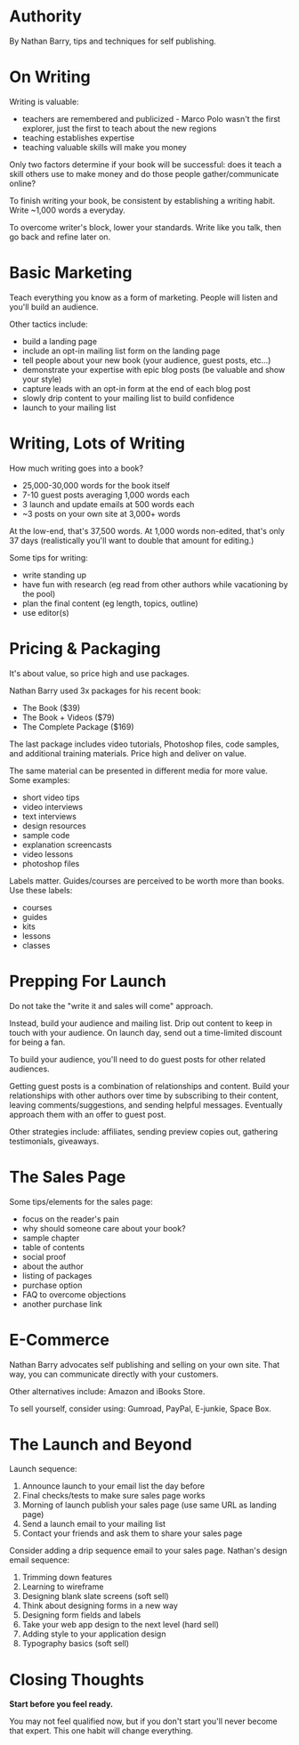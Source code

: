 # Authority

By Nathan Barry, tips and techniques for self publishing.

# On Writing

Writing is valuable:

* teachers are remembered and publicized - Marco Polo wasn't the first explorer, just the first to
  teach about the new regions
* teaching establishes expertise
* teaching valuable skills will make you money

Only two factors determine if your book will be successful: does it teach a skill others use to make
money and do those people gather/communicate online?

To finish writing your book, be consistent by establishing a writing habit.  Write ~1,000 words a
everyday.

To overcome writer's block, lower your standards.  Write like you talk, then go back and refine
later on.

# Basic Marketing

Teach everything you know as a form of marketing.  People will listen and you'll build an audience.

Other tactics include:

* build a landing page
* include an opt-in mailing list form on the landing page
* tell people about your new book (your audience, guest posts, etc...)
* demonstrate your expertise with epic blog posts (be valuable and show your style)
* capture leads with an opt-in form at the end of each blog post
* slowly drip content to your mailing list to build confidence
* launch to your mailing list

# Writing, Lots of Writing

How much writing goes into a book?

* 25,000-30,000 words for the book itself
* 7-10 guest posts averaging 1,000 words each
* 3 launch and update emails at 500 words each
* ~3 posts on your own site at 3,000+ words

At the low-end, that's 37,500 words.  At 1,000 words non-edited, that's only 37 days (realistically
you'll want to double that amount for editing.)

Some tips for writing:

* write standing up
* have fun with research (eg read from other authors while vacationing by the pool)
* plan the final content (eg length, topics, outline)
* use editor(s)

# Pricing & Packaging

It's about value, so price high and use packages.

Nathan Barry used 3x packages for his recent book:

* The Book ($39)
* The Book + Videos ($79)
* The Complete Package ($169)

The last package includes video tutorials, Photoshop files, code samples, and additional training
materials.  Price high and deliver on value.

The same material can be presented in different media for more value.  Some examples:

* short video tips
* video interviews
* text interviews
* design resources
* sample code
* explanation screencasts
* video lessons
* photoshop files

Labels matter.  Guides/courses are perceived to be worth more than books.  Use these labels:

* courses
* guides
* kits
* lessons
* classes

# Prepping For Launch

Do not take the "write it and sales will come" approach.

Instead, build your audience and mailing list.  Drip out content to keep in touch with your
audience.  On launch day, send out a time-limited discount for being a fan.

To build your audience, you'll need to do guest posts for other related audiences.

Getting guest posts is a combination of relationships and content.  Build your relationships with
other authors over time by subscribing to their content, leaving comments/suggestions, and sending
helpful messages.  Eventually approach them with an offer to guest post.

Other strategies include: affiliates, sending preview copies out, gathering testimonials, giveaways.

# The Sales Page

Some tips/elements for the sales page:

* focus on the reader's pain
* why should someone care about your book?
* sample chapter
* table of contents
* social proof
* about the author
* listing of packages
* purchase option
* FAQ to overcome objections
* another purchase link

# E-Commerce

Nathan Barry advocates self publishing and selling on your own site.  That way, you can communicate
directly with your customers.

Other alternatives include: Amazon and iBooks Store.

To sell yourself, consider using: Gumroad, PayPal, E-junkie, Space Box.

# The Launch and Beyond

Launch sequence:

1. Announce launch to your email list the day before
2. Final checks/tests to make sure sales page works
3. Morning of launch publish your sales page (use same URL as landing page)
4. Send a launch email to your mailing list
5. Contact your friends and ask them to share your sales page

Consider adding a drip sequence email to your sales page.  Nathan's design email sequence:

1. Trimming down features
2. Learning to wireframe
3. Designing blank slate screens (soft sell)
4. Think about designing forms in a new way
5. Designing form fields and labels
6. Take your web app design to the next level (hard sell)
7. Adding style to your application design
8. Typography basics (soft sell)

# Closing Thoughts

**Start before you feel ready.**

You may not feel qualified now, but if you don't start you'll never become that expert.  This one
habit will change everything.

